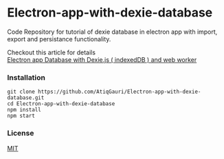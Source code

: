 # Electron-app-with-dexie-database
Code Repository for tutorial of dexie database in electron app with import, export and persistance functionality.

Checkout this article for details     
[Electron app Database  with Dexie.js ( indexedDB ) and web worker](https://medium.com/p/570d9a66a47a)

### Installation
```
git clone https://github.com/AtiqGauri/Electron-app-with-dexie-database.git
cd Electron-app-with-dexie-database
npm install
npm start
```

### License
[MIT](https://github.com/AtiqGauri/Electron-app-with-dexie-database/blob/master/LICENSE)
